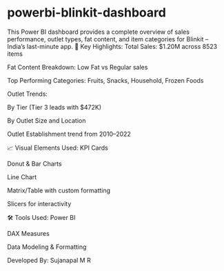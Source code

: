 # powerbi-blinkit-dashboard
This Power BI dashboard provides a complete overview of sales performance, outlet types, fat content, and item categories for Blinkit – India’s last-minute app.
📌 Key Highlights:
Total Sales: $1.20M across 8523 items

Fat Content Breakdown: Low Fat vs Regular sales

Top Performing Categories: Fruits, Snacks, Household, Frozen Foods

Outlet Trends:

By Tier (Tier 3 leads with $472K)

By Outlet Size and Location

Outlet Establishment trend from 2010–2022

📈 Visual Elements Used:
KPI Cards

Donut & Bar Charts

Line Chart

Matrix/Table with custom formatting

Slicers for interactivity

🛠 Tools Used:
Power BI

DAX Measures

Data Modeling & Formatting

Developed By: Sujanapal M R

